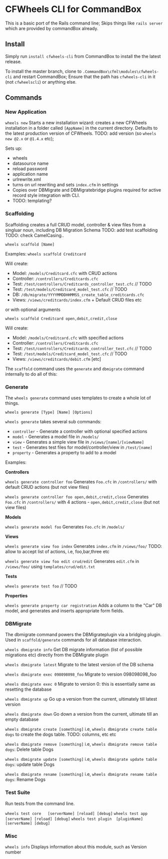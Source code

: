 # CFWheels CLI for CommandBox

This is a basic port of the Rails command line;
Skips things like `rails server` which are provided by commandBox already.

## Install

Simply run `install cfwheels-cli` from CommandBox to install the the latest release.

To install the master branch, clone to `.CommandBox\cfml\modules\cfwheels-cli` and restart CommandBox;
Ensure that the path has `cfwheels-cli` in it (not `cfwheelscli`) or anything else.

## Commands

### New Application

`wheels new`
Starts a new installation wizard: creates a new CFWheels installation in a folder called `[AppName]` in the current directory. Defaults to the latest production version of CFWheels. TODO: add version (so `wheels new @2.x` or `@1.4.x` etc);

Sets up:
 - wheels
 - datasource name
 - reload password
 - application name
 - urlrewrite.xml
 - turns on url rewriting and sets `index.cfm` in settings
 - Copies over DBMigrate and DBMigratebridge plugins required for active record style integration with CLI.
 - TODO: templating?

### Scaffolding

Scaffolding creates a full CRUD model, controller & view files from a singluar noun, including DB Migration Schema
TODO: add test scaffolding
TODO: check CamelCasing..

`wheels scaffold [Name]`

Examples:
`wheels scaffold Creditcard`

Will create:
 - Model: 		`/models/Creditcard.cfc` with CRUD actions
 - Controller: 	`/controllers/Creditcards.cfc`
 - Test:       	`/test/controllers/Creditcards_controller_test.cfc` // TODO
 - Test:       	`/test/models/Creditcard_model_test.cfc` // TODO
 - DB:			`/db/migrate/YYYYMMDDHHMMSS_create_table_creditcards.cfc`
 - Views:      	`/views/creditcards/index.cfm` + Default CRUD files etc

 or with optional arguments

`wheels scaffold Creditcard open,debit,credit,close`

Will create:
 - Model: 		`/models/Creditcard.cfc` with specified actions
 - Controller: 	`/controllers/Creditcards.cfc`
 - Test:       	`/test/controllers/Creditcards_controller_test.cfc` // TODO
 - Test:       	`/test/models/Creditcard_model_test.cfc` // TODO
 - Views:      	`/views/creditcards/debit.cfm` [etc]

The `scaffold` command uses the `generate` and `dbmigrate` command internally to do all of this:

### Generate

The `wheels generate` command uses templates to create a whole lot of things.

`wheels generate [Type] [Name] [Options]`

`wheels generate` takes several sub commands:
 - `controller` - Generate a controller with optional specified actions
 - `model` - Generates a model file in `/models/`
 - `view` - Generates a simple view file in `/views/[name]/[viewName]`
 - `test` - Generates test files for model/controller/view in `/test/[name]`
 - `property` - Generates a property to add to a model

Examples:

**Controllers**

`wheels generate controller foo`
Generates `Foo.cfc` in `/controllers/` with default CRUD actions (but not view files)

`wheels generate controller foo open,debit,credit,close`
Generates `Foo.cfc` in `/controllers/` with 4 actions - `open,debit,credit,close` (but not view files)

**Models**

`wheels generate model foo`
Generates `Foo.cfc` in `/models/`

**Views**

`wheels generate view foo index`
Generates `index.cfm` in `/views/foo/`
TODO: allow to accept list of actions, i.e, foo,bar,three etc

`wheels generate view foo edit crud/edit`
Generates `edit.cfm` in `/views/foo/` using `templates/crud/edit.txt`

**Tests**

`wheels generate test foo`  // TODO

**Properties**

`wheels generate property car registration`
Adds a column to the "Car" DB model, and generates and inserts appropriate form fields.

### DBMigrate

The dbmigrate command powers the DBMigrateplugin via a bridging plugin.
Used in `scaffold/generate` commands for all database interaction.

`wheels dbmigrate info`
Get DB migrate information (list of possible migrations etc) directly from the DBMigrate plugin

`wheels dbmigrate latest`
Migrate to the latest version of the DB schema

`wheels dbmigrate exec 098098098_foo`
Migrate to version 098098098_foo

`wheels dbmigrate exec 0`
Migrate to version 0: this is essentially same as resetting the database

`wheels dbmigrate up`
Go up a version from the current, ultimately till latest version

`wheels dbmigrate down`
Go down a version from the current, ultimate till an empty database

`wheels dbmigrate create [something]`
i.e, `wheels dbmigrate create table dogs` to create the dogs table.
 TODO: columns, etc etc

`wheels dbmigrate remove [something]`
i.e, `wheels dbmigrate remove table dogs`: Delete table Dogs

`wheels dbmigrate update [something]`
i.e, `wheels dbmigrate update table dogs`: update table Dogs

`wheels dbmigrate rename [something]`
i.e, `wheels dbmigrate rename table dogs`: Rename Dogs



### Test Suite

Run tests from the command line.

`wheels test core 	[serverName] [reload] [debug]`
`wheels test app 	[serverName] [reload] [debug]`
`wheels test plugin  [pluginName] [serverName] [debug]`

### Misc

`wheels info`
Displays information about this module, such as Version number
